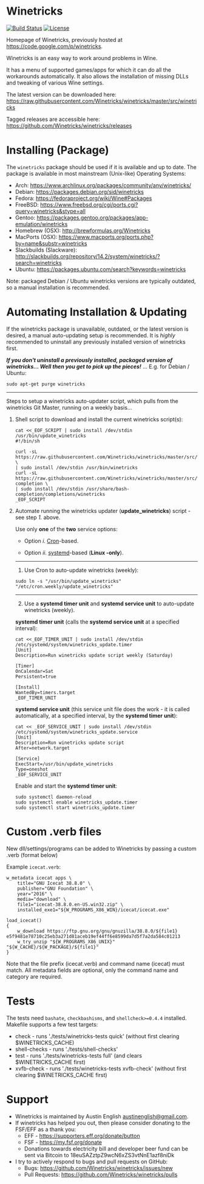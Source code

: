 # Winetricks
[![Build Status](https://travis-ci.org/Winetricks/winetricks.svg?branch=master)](https://travis-ci.org/Winetricks/winetricks) [![License](http://img.shields.io/:license-lgpl-green.svg)](https://tldrlegal.com/license/gnu-lesser-general-public-license-v2.1-(lgpl-2.1))

Homepage of Winetricks, previously hosted at <https://code.google.com/p/winetricks>.

Winetricks is an easy way to work around problems in Wine.

It has a menu of supported games/apps for which it can do all the workarounds automatically. It also allows the installation of missing DLLs and tweaking of various Wine settings.

The latest version can be downloaded here:
https://raw.githubusercontent.com/Winetricks/winetricks/master/src/winetricks

Tagged releases are accessible here:
https://github.com/Winetricks/winetricks/releases

# Installing (Package)
The ```winetricks``` package should be used if it is available and up to date. The package is available in most mainstream (Unix-like) Operating Systems:

* Arch: https://www.archlinux.org/packages/community/any/winetricks/
* Debian: https://packages.debian.org/sid/winetricks
* Fedora: https://fedoraproject.org/wiki/Wine#Packages
* FreeBSD: https://www.freebsd.org/cgi/ports.cgi?query=winetricks&stype=all
* Gentoo: https://packages.gentoo.org/packages/app-emulation/winetricks
* Homebrew (OSX): http://brewformulas.org/Winetricks
* MacPorts (OSX): https://www.macports.org/ports.php?by=name&substr=winetricks
* Slackbuilds (Slackware): http://slackbuilds.org/repository/14.2/system/winetricks/?search=winetricks
* Ubuntu: https://packages.ubuntu.com/search?keywords=winetricks

Note: packaged Debian / Ubuntu winetricks versions are typically outdated, so a manual installation is recommended.

# Automating Installation & Updating

If the winetricks package is unavailable, outdated, or the latest version is desired, a manual auto-updating setup is recommended.
It is _highly_ recommended to uninstall any previously installed version of winetricks first.

**_If you don't uninstall a previously installed, packaged version of winetricks... Well then you get to pick up the pieces!_** ... E.g. for Debian / Ubuntu:
```
sudo apt-get purge winetricks
```

<hr />

Steps to setup a winetricks auto-updater script, which pulls from the winetricks Git Master, running on a weekly basis...

1. Shell script to download and install the current winetricks script(s):
    ```
    cat <<_EOF_SCRIPT | sudo install /dev/stdin /usr/bin/update_winetricks
    #!/bin/sh

    curl -sL https://raw.githubusercontent.com/Winetricks/winetricks/master/src/winetricks \
    | sudo install /dev/stdin /usr/bin/winetricks
    curl -sL https://raw.githubusercontent.com/Winetricks/winetricks/master/src/winetricks.bash-completion \
    | sudo install /dev/stdin /usr/share/bash-completion/completions/winetricks
    _EOF_SCRIPT
    ```

2. Automate running the winetricks updater (**update_winetricks**) script - see step _1._ above.
    
    Use only **one** of the **two** service options:
   
   * Option _i._ [Cron](https://en.wikipedia.org/wiki/Cron)-based.
   
   * Option _ii._ [systemd](https://en.wikipedia.org/wiki/Systemd)-based (**Linux -only**).
    
    <hr />
    
    1. Use Cron to auto-update winetricks (weekly):
    
    ```
    sudo ln -s "/usr/bin/update_winetricks" "/etc/cron.weekly/update_winetricks"
    ```
    
    <hr />
    
    2. Use a **systemd timer unit** and **systemd service unit** to auto-update winetricks (weekly).
    
    **systemd timer unit** (calls the **systemd service unit** at a specified interval):
    ```
    cat <<_EOF_TIMER_UNIT | sudo install /dev/stdin /etc/systemd/system/winetricks_update.timer
    [Unit]
    Description=Run winetricks update script weekly (Saturday)

    [Timer]
    OnCalendar=Sat
    Persistent=true

    [Install]
    WantedBy=timers.target
    _EOF_TIMER_UNIT
    ```
    **systemd service unit** (this service unit file does the work - it is called automatically, at a specified interval, by the **systemd timer unit**):
    ```
    cat << _EOF_SERVICE_UNIT | sudo install /dev/stdin /etc/systemd/system/winetricks_update.service
    [Unit]
    Description=Run winetricks update script
    After=network.target

    [Service]
    ExecStart=/usr/bin/update_winetricks
    Type=oneshot
    _EOF_SERVICE_UNIT
    ```
    Enable and start the **systemd timer unit**:
    ```
    sudo systemctl daemon-reload
    sudo systemctl enable winetricks_update.timer
    sudo systemctl start winetricks_update.timer
    ```

# Custom .verb files
New dll/settings/programs can be added to Winetricks by passing a custom .verb (format below)

Example `icecat.verb`:

```
w_metadata icecat apps \
    title="GNU Icecat 38.8.0" \
    publisher="GNU Foundation" \
    year="2016" \
    media="download" \
    file1="icecat-38.8.0.en-US.win32.zip" \
    installed_exe1="${W_PROGRAMS_X86_WIN}/icecat/icecat.exe"

load_icecat()
{
    w_download https://ftp.gnu.org/gnu/gnuzilla/38.8.0/${file1} e5f9481e78710c25eb3a271d81aceb19ef44ff6e8599da7d5f7a2da584c01213
    w_try_unzip "${W_PROGRAMS_X86_UNIX}" "${W_CACHE}/${W_PACKAGE}/${file1}"
}
```

Note that the file prefix (icecat.verb) and command name (icecat) must match. All metadata fields are optional, only the command name and category are required.

# Tests
The tests need `bashate`, `checkbashisms`, and `shellcheck>=0.4.4` installed.
Makefile supports a few test targets:

* check - runs './tests/winetricks-tests quick' (without first clearing $WINETRICKS_CACHE)
* shell-checks - runs './tests/shell-checks'
* test - runs './tests/winetricks-tests full' (and clears $WINETRICKS_CACHE first)
* xvfb-check - runs './tests/winetricks-tests xvfb-check' (without first clearing $WINETRICKS_CACHE first)

# Support
* Winetricks is maintained by Austin English <austinenglish@gmail.com>.
* If winetricks has helped you out, then please consider donating to the FSF/EFF as a thank you:
  * EFF - https://supporters.eff.org/donate/button
  * FSF - https://my.fsf.org/donate
  * Donations towards electricity bill and developer beer fund can be sent via Bitcoin to 18euSAZztpZ9wcN6xZS3vtNnE1azf8niDk
* I try to actively respond to bugs and pull requests on GitHub:
  * Bugs: https://github.com/Winetricks/winetricks/issues/new
  * Pull Requests: https://github.com/Winetricks/winetricks/pulls
